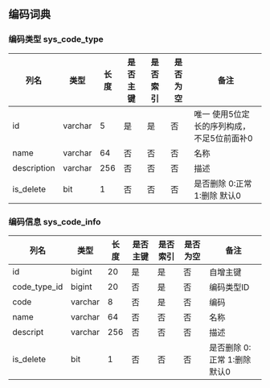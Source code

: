 ## 编码词典

### 编码类型 sys_code_type

| 列名        | 类型    | 长度 | 是否主键 | 是否索引 | 是否为空 | 备注                                       |
| ----------- | ------- | ---- | -------- | -------- | -------- | ------------------------------------------ |
| id          | varchar | 5    | 是       | 是       | 否       | 唯一 使用5位定长的序列构成，不足5位前面补0 |
| name        | varchar | 64   | 否       | 否       | 否       | 名称                                       |
| description | varchar | 256  | 否       | 否       | 否       | 描述                                       |
| is_delete   | bit     | 1    | 否       | 否       | 否       | 是否删除 0:正常 1:删除 默认0               |



### 编码信息 sys_code_info

| 列名         | 类型    | 长度 | 是否主键 | 是否索引 | 是否为空 | 备注                         |
| ------------ | ------- | ---- | -------- | -------- | -------- | ---------------------------- |
| id           | bigint  | 20   | 是       | 是       | 否       | 自增主键                     |
| code_type_id | bigint  | 20   | 否       | 是       | 否       | 编码类型ID                   |
| code         | varchar | 8    | 否       | 是       | 否       | 编码                         |
| name         | varchar | 64   | 否       | 否       | 否       | 名称                         |
| descript     | varchar | 256  | 否       | 否       | 否       | 描述                         |
| is_delete    | bit     | 1    | 否       | 否       | 否       | 是否删除 0:正常 1:删除 默认0 |



### 
